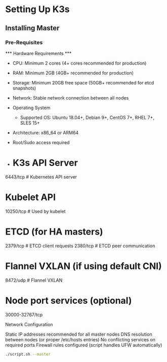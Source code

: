 # Setting Up K3s

## Installing Master 
### Pre-Requisites
*** Hardware Requirements ***

- CPU: Minimum 2 cores (4+ cores recommended for production)
- RAM: Minimum 2GB (4GB+ recommended for production)
- Storage: Minimum 20GB free space (50GB+ recommended for etcd snapshots)
- Network: Stable network connection between all nodes
- Operating System
    - Supported OS: Ubuntu 18.04+, Debian 9+, CentOS 7+, RHEL 7+, SLES 15+
- Architecture: x86_64 or ARM64
- Root/Sudo access required

- # K3s API Server
6443/tcp    # Kubernetes API server

# Kubelet API
10250/tcp   # Used by kubelet

# ETCD (for HA masters)
2379/tcp    # ETCD client requests
2380/tcp    # ETCD peer communication

# Flannel VXLAN (if using default CNI)
8472/udp    # Flannel VXLAN

# Node port services (optional)
30000-32767/tcp

Network Configuration

Static IP addresses recommended for all master nodes
DNS resolution between nodes (or proper /etc/hosts entries)
No conflicting services on required ports
Firewall rules configured (script handles UFW automatically)

```bash
./script.sh --master
```
